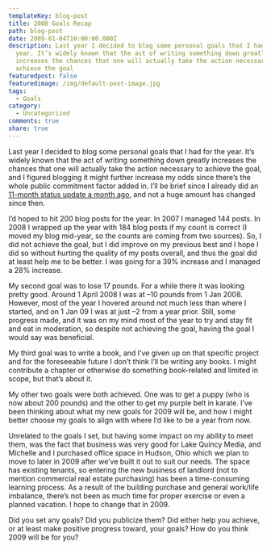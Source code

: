 ```yaml
---
templateKey: blog-post
title: 2008 Goals Recap
path: blog-post
date: 2009-01-04T10:00:00.000Z
description: Last year I decided to blog some personal goals that I had for the
  year. It’s widely known that the act of writing something down greatly
  increases the chances that one will actually take the action necessary to
  achieve the goal
featuredpost: false
featuredimage: /img/default-post-image.jpg
tags:
  - Goals
category:
  - Uncategorized
comments: true
share: true
---
```

Last year I decided to blog some personal goals that I had for the year. It’s widely known that the act of writing something down greatly increases the chances that one will actually take the action necessary to achieve the goal, and I figured blogging it might further increase my odds since there’s the whole public commitment factor added in. I’ll be brief since I already did an [11-month status update a month ago](http://stevesmithblog.com/blog/personal-goals-2008-update), and not a huge amount has changed since then.

I’d hoped to hit 200 blog posts for the year. In 2007 I managed 144 posts. In 2008 I wrapped up the year with 184 blog posts if my count is correct (I moved my blog mid-year, so the counts are coming from two sources). So, I did not achieve the goal, but I did improve on my previous best and I hope I did so without hurting the quality of my posts overall, and thus the goal did at least help me to be better. I was going for a 39% increase and I managed a 28% increase.

My second goal was to lose 17 pounds. For a while there it was looking pretty good. Around 1 April 2008 I was at –10 pounds from 1 Jan 2008. However, most of the year I hovered around not much less than where I started, and on 1 Jan 09 I was at just –2 from a year prior. Still, some progress made, and it was on my mind most of the year to try and stay fit and eat in moderation, so despite not achieving the goal, having the goal I would say was beneficial.

My third goal was to write a book, and I’ve given up on that specific project and for the foreseeable future I don’t think I’ll be writing any books. I might contribute a chapter or otherwise do something book-related and limited in scope, but that’s about it.

My other two goals were both achieved. One was to get a puppy (who is now about 200 pounds) and the other to get my purple belt in karate. I’ve been thinking about what my new goals for 2009 will be, and how I might better choose my goals to align with where I’d like to be a year from now.

Unrelated to the goals I set, but having some impact on my ability to meet them, was the fact that business was very good for Lake Quincy Media, and Michelle and I purchased office space in Hudson, Ohio which we plan to move to later in 2009 after we’ve built it out to suit our needs. The space has existing tenants, so entering the new business of landlord (not to mention commercial real estate purchasing) has been a time-consuming learning process. As a result of the building purchase and general work/life imbalance, there’s not been as much time for proper exercise or even a planned vacation. I hope to change that in 2009.

Did you set any goals? Did you publicize them? Did either help you achieve, or at least make positive progress toward, your goals? How do you think 2009 will be for you?